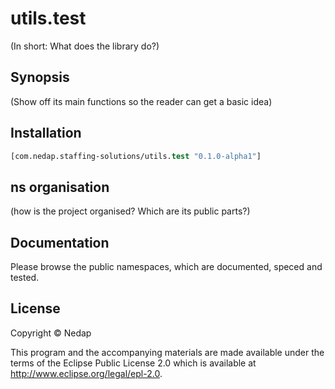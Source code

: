 # utils.test

(In short: What does the library do?)

## Synopsis

(Show off its main functions so the reader can get a basic idea)

## Installation

```clojure
[com.nedap.staffing-solutions/utils.test "0.1.0-alpha1"]
```

## ns organisation

(how is the project organised? Which are its public parts?)

## Documentation

Please browse the public namespaces, which are documented, speced and tested.

## License

Copyright © Nedap

This program and the accompanying materials are made available under the terms of the Eclipse Public License 2.0 which is available at http://www.eclipse.org/legal/epl-2.0.
